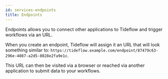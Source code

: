 ```yaml
---
id: services-endpoints
title: Endpoints
---
```


Endpoints allows you to connect other applications to Tideflow and trigger workflows 
via an URL.

When you create an endpoint, Tideflow will assign it an URL that will look something
similar to: `https://tideflow.example.com/endpoint/87479c63-296e-4087-a2d5-8028e2fa9e1c`.

This URL can then be visited via a browser or reached via another application to submit
data to your workflows.
